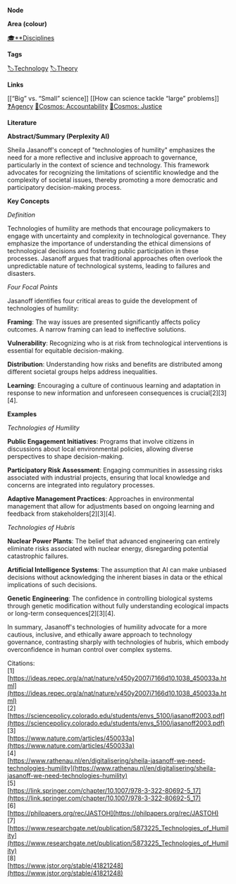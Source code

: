 **Node**

**Area (colour)**

[🎓**Disciplines](https://lean-sphynx-49b.notion.site/Disciplines-72ba770b397c4f34aed13a10d8d0cc3e?pvs=21)

**Tags**

[🏷️Technology](https://lean-sphynx-49b.notion.site/Technology-d848dea8e396403f946fa485dc5cf19e?pvs=21) [🏷️Theory](https://lean-sphynx-49b.notion.site/Theory-8b50544e2f09474c93709d9f853e692f?pvs=21)

**Links**

[[“Big” vs. “Small” science]] [[How can science tackle “large” problems]] [❓Agency](https://lean-sphynx-49b.notion.site/Kind-11587210186680929d30e9ac15b3534c?pvs=21) [🌌Cosmos: Accountability](https://lean-sphynx-49b.notion.site/Cosmos-Accountability-d4c5602b14234f37b493f1133e177038?pvs=21) [🌌Cosmos: Justice](https://lean-sphynx-49b.notion.site/Cosmos-Justice-e69b4d55d9594bd5be91fcae75164fac?pvs=21)

**Literature**

**Abstract/Summary (Perplexity AI)**

Sheila Jasanoff's concept of "technologies of humility" emphasizes the need for a more reflective and inclusive approach to governance, particularly in the context of science and technology. This framework advocates for recognizing the limitations of scientific knowledge and the complexity of societal issues, thereby promoting a more democratic and participatory decision-making process.

**Key Concepts**

_Definition_

Technologies of humility are methods that encourage policymakers to engage with uncertainty and complexity in technological governance. They emphasize the importance of understanding the ethical dimensions of technological decisions and fostering public participation in these processes. Jasanoff argues that traditional approaches often overlook the unpredictable nature of technological systems, leading to failures and disasters.

_Four Focal Points_

Jasanoff identifies four critical areas to guide the development of technologies of humility:

**Framing**: The way issues are presented significantly affects policy outcomes. A narrow framing can lead to ineffective solutions.

**Vulnerability**: Recognizing who is at risk from technological interventions is essential for equitable decision-making.

**Distribution**: Understanding how risks and benefits are distributed among different societal groups helps address inequalities.

**Learning**: Encouraging a culture of continuous learning and adaptation in response to new information and unforeseen consequences is crucial[2][3][4].

**Examples**

_Technologies of Humility_

**Public Engagement Initiatives**: Programs that involve citizens in discussions about local environmental policies, allowing diverse perspectives to shape decision-making.

**Participatory Risk Assessment**: Engaging communities in assessing risks associated with industrial projects, ensuring that local knowledge and concerns are integrated into regulatory processes.

**Adaptive Management Practices**: Approaches in environmental management that allow for adjustments based on ongoing learning and feedback from stakeholders[2][3][4].

_Technologies of Hubris_

**Nuclear Power Plants**: The belief that advanced engineering can entirely eliminate risks associated with nuclear energy, disregarding potential catastrophic failures.

**Artificial Intelligence Systems**: The assumption that AI can make unbiased decisions without acknowledging the inherent biases in data or the ethical implications of such decisions.

**Genetic Engineering**: The confidence in controlling biological systems through genetic modification without fully understanding ecological impacts or long-term consequences[2][3][4].

In summary, Jasanoff's technologies of humility advocate for a more cautious, inclusive, and ethically aware approach to technology governance, contrasting sharply with technologies of hubris, which embody overconfidence in human control over complex systems.

Citations:  
[1]  
[https://ideas.repec.org/a/nat/nature/v450y2007i7166d10.1038_450033a.html](https://ideas.repec.org/a/nat/nature/v450y2007i7166d10.1038_450033a.html)  
[2]  
[https://sciencepolicy.colorado.edu/students/envs_5100/jasanoff2003.pdf](https://sciencepolicy.colorado.edu/students/envs_5100/jasanoff2003.pdf)  
[3]  
[https://www.nature.com/articles/450033a](https://www.nature.com/articles/450033a)  
[4]  
[https://www.rathenau.nl/en/digitalisering/sheila-jasanoff-we-need-technologies-humility](https://www.rathenau.nl/en/digitalisering/sheila-jasanoff-we-need-technologies-humility)  
[5]  
[https://link.springer.com/chapter/10.1007/978-3-322-80692-5_17](https://link.springer.com/chapter/10.1007/978-3-322-80692-5_17)  
[6]  
[https://philpapers.org/rec/JASTOH](https://philpapers.org/rec/JASTOH)  
[7]  
[https://www.researchgate.net/publication/5873225_Technologies_of_Humility](https://www.researchgate.net/publication/5873225_Technologies_of_Humility)  
[8]  
[https://www.jstor.org/stable/41821248](https://www.jstor.org/stable/41821248)